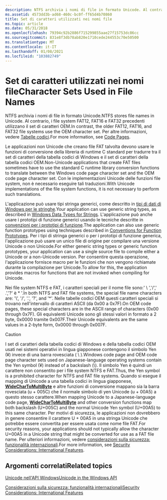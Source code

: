 ```yaml
---
description: NTFS archivia i nomi di file in formato Unicode. Al contrario, i file system FAT12, FAT16 e FAT32 precedenti utilizzano il set di caratteri OEM. Per altre informazioni, vedere Tabelle codici.
ms.assetid: 4573dd3b-ad68-460c-bc0f-ff65d4b70860
title: Set di caratteri utilizzati nei nomi file
ms.topic: article
ms.date: 05/31/2018
ms.openlocfilehash: 79394c92b2886f715299855aae27f15753dc86cc
ms.sourcegitcommit: 831e8f3db78ab820e1710cede244553c70e50500
ms.translationtype: MT
ms.contentlocale: it-IT
ms.lasthandoff: 01/08/2021
ms.locfileid: "103882749"
---
```

# <a name="character-sets-used-in-file-names"></a><span data-ttu-id="89857-105">Set di caratteri utilizzati nei nomi file</span><span class="sxs-lookup"><span data-stu-id="89857-105">Character Sets Used in File Names</span></span>

<span data-ttu-id="89857-106">NTFS archivia i nomi di file in formato Unicode.</span><span class="sxs-lookup"><span data-stu-id="89857-106">NTFS stores file names in Unicode.</span></span> <span data-ttu-id="89857-107">Al contrario, i file system FAT12, FAT16 e FAT32 precedenti utilizzano il set di caratteri OEM.</span><span class="sxs-lookup"><span data-stu-id="89857-107">In contrast, the older FAT12, FAT16, and FAT32 file systems use the OEM character set.</span></span> <span data-ttu-id="89857-108">Per altre informazioni, vedere [Tabelle codici](code-pages.md).</span><span class="sxs-lookup"><span data-stu-id="89857-108">For more information, see [Code Pages](code-pages.md).</span></span>

<span data-ttu-id="89857-109">Le applicazioni non Unicode che creano file FAT talvolta devono usare le funzioni di conversione della libreria di runtime C standard per tradurre tra il set di caratteri della tabella codici di Windows e il set di caratteri della tabella codici OEM.</span><span class="sxs-lookup"><span data-stu-id="89857-109">Non-Unicode applications that create FAT files sometimes have to use the standard C runtime library conversion functions to translate between the Windows code page character set and the OEM code page character set.</span></span> <span data-ttu-id="89857-110">Con le implementazioni Unicode delle funzioni file system, non è necessario eseguire tali traduzioni.</span><span class="sxs-lookup"><span data-stu-id="89857-110">With Unicode implementations of the file system functions, it is not necessary to perform such translations.</span></span>

<span data-ttu-id="89857-111">L'applicazione può usare tipi stringa generici, come descritto in [tipi di dati di Windows per le stringhe](windows-data-types-for-strings.md).</span><span class="sxs-lookup"><span data-stu-id="89857-111">Your application can use generic string types, as described in [Windows Data Types for Strings](windows-data-types-for-strings.md).</span></span> <span data-ttu-id="89857-112">L'applicazione può anche usare i prototipi di funzione generici usando le tecniche descritte in [convenzioni per i prototipi di funzione](conventions-for-function-prototypes.md).</span><span class="sxs-lookup"><span data-stu-id="89857-112">The application can also use generic function prototypes using techniques described in [Conventions for Function Prototypes](conventions-for-function-prototypes.md).</span></span> <span data-ttu-id="89857-113">Per i tipi di stringa generici o per i prototipi di funzione generica, l'applicazione può usare un unico file di origine per compilare una versione Unicode o non Unicode.</span><span class="sxs-lookup"><span data-stu-id="89857-113">For either generic string types or generic function prototypes, your application can use a single source file to compile either a Unicode or a non-Unicode version.</span></span> <span data-ttu-id="89857-114">Per consentire questa operazione, l'applicazione fornisce macro per le funzioni che non vengono richiamate durante la compilazione per Unicode.</span><span class="sxs-lookup"><span data-stu-id="89857-114">To allow for this, the application provides macros for functions that are not invoked when compiling for Unicode.</span></span>

<span data-ttu-id="89857-115">Nei file system NTFS e FAT, i caratteri speciali per il nome file sono:' \\ ','/',' .','?' è \* '.</span><span class="sxs-lookup"><span data-stu-id="89857-115">In both NTFS and FAT file systems, the special file name characters are: '\\', '/', '.', '?', and '\*'.</span></span> <span data-ttu-id="89857-116">Nelle tabelle codici OEM questi caratteri speciali si trovano nell'intervallo di caratteri ASCII (da 0x00 a 0x7F).</span><span class="sxs-lookup"><span data-stu-id="89857-116">On OEM code pages, these special characters are in the ASCII range of characters (0x00 through 0x7F).</span></span> <span data-ttu-id="89857-117">Gli equivalenti Unicode sono gli stessi valori in formato a 2 byte, 0x0000 tramite 0x007F.</span><span class="sxs-lookup"><span data-stu-id="89857-117">Their Unicode equivalents are the same values in a 2-byte form, 0x0000 through 0x007F.</span></span>

> [!Caution]  
> <span data-ttu-id="89857-118">I set di caratteri della tabella codici di Windows e della tabella codici OEM usati nei sistemi operativi in lingua giapponese contengono il simbolo Yen (¥) invece di una barra rovesciata ( \\ ).</span><span class="sxs-lookup"><span data-stu-id="89857-118">Windows code page and OEM code page character sets used on Japanese-language operating systems contain the Yen symbol (¥) instead of a backslash (\\).</span></span> <span data-ttu-id="89857-119">Il simbolo Yen è quindi un carattere non consentito per i file system NTFS e FAT.</span><span class="sxs-lookup"><span data-stu-id="89857-119">Thus, the Yen symbol is a prohibited character for NTFS and FAT file systems.</span></span> <span data-ttu-id="89857-120">Quando si esegue il mapping di Unicode a una tabella codici in lingua giapponese, [**WideCharToMultiByte**](/windows/desktop/api/Stringapiset/nf-stringapiset-widechartomultibyte) e altre funzioni di conversione mappano sia la barra rovesciata (u + 005C) che il normale simbolo di yen Unicode (u + 00A5) a questo stesso carattere.</span><span class="sxs-lookup"><span data-stu-id="89857-120">When mapping Unicode to a Japanese-language code page, [**WideCharToMultiByte**](/windows/desktop/api/Stringapiset/nf-stringapiset-widechartomultibyte) and other conversion functions map both backslash (U+005C) and the normal Unicode Yen symbol (U+00A5) to this same character.</span></span> <span data-ttu-id="89857-121">Per motivi di sicurezza, le applicazioni non dovrebbero in genere consentire il carattere U + 00A5 in una stringa Unicode che potrebbe essere convertita per essere usata come nome file FAT.</span><span class="sxs-lookup"><span data-stu-id="89857-121">For security reasons, your applications should not typically allow the character U+00A5 in a Unicode string that might be converted for use as a FAT file name.</span></span> <span data-ttu-id="89857-122">Per ulteriori informazioni, vedere [considerazioni sulla sicurezza: funzionalità internazionali](security-considerations--international-features.md).</span><span class="sxs-lookup"><span data-stu-id="89857-122">For more information, see [Security Considerations: International Features](security-considerations--international-features.md).</span></span>

 

## <a name="related-topics"></a><span data-ttu-id="89857-123">Argomenti correlati</span><span class="sxs-lookup"><span data-stu-id="89857-123">Related topics</span></span>

<dl> <dt>

[<span data-ttu-id="89857-124">Unicode nell'API Windows</span><span class="sxs-lookup"><span data-stu-id="89857-124">Unicode in the Windows API</span></span>](unicode-in-the-windows-api.md)
</dt> <dt>

[<span data-ttu-id="89857-125">Considerazioni sulla sicurezza: funzionalità internazionali</span><span class="sxs-lookup"><span data-stu-id="89857-125">Security Considerations: International Features</span></span>](security-considerations--international-features.md)
</dt> </dl>

 

 



